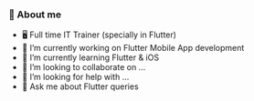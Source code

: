 ### 📖 About me <br>

- 🖥 Full time IT Trainer (specially in Flutter)
- 🔭 I’m currently working on Flutter Mobile App development
- 🌱 I’m currently learning Flutter & iOS
- 👯 I’m looking to collaborate on ...
- 🤔 I’m looking for help with ...
- 💬 Ask me about Flutter queries

